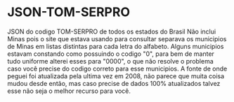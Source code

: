# JSON-TOM-SERPRO
JSON do codigo TOM-SERPRO de todos os estados do Brasil
Não inclui Minas pois o site que estava usando para consultar separava os municipios de Minas em listas distintas para cada letra do alfabeto.
Alguns municipios estavam constando como possuindo o codigo "0", para bem de manter tudo uniforme alterei esses para "0000", o que não resolve o problema caso você precise do codigo correto para esse municipios.
A fonte de onde peguei foi atualizada pela ultima vez em 2008, não parece que muita coisa mudou desde então, mas caso precise de dados 100% atualizados talvez esse não seja o melhor recurso para você.

